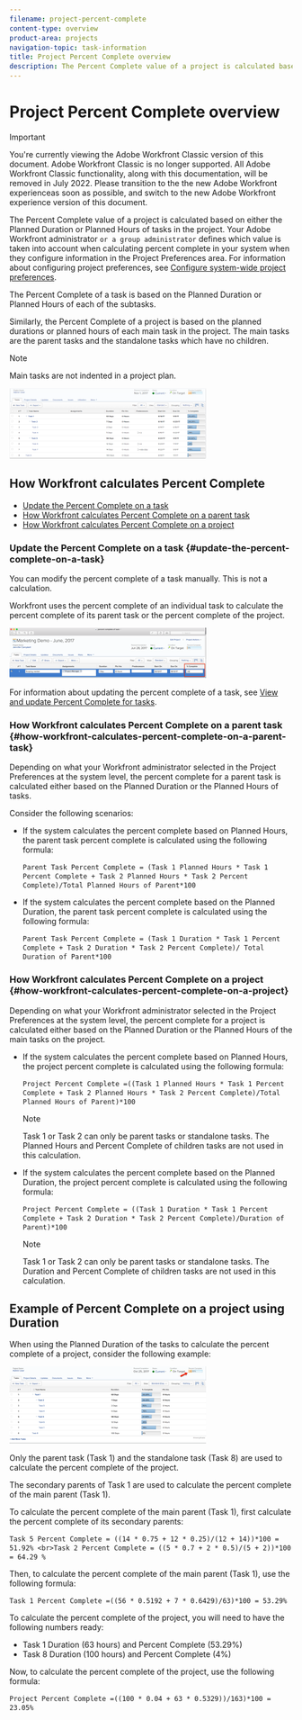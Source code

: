 ```yaml
---
filename: project-percent-complete
content-type: overview
product-area: projects
navigation-topic: task-information
title: Project Percent Complete overview
description: The Percent Complete value of a project is calculated based on either the Planned Duration or Planned Hours of tasks in the project. Your Adobe Workfront administrator or a group administrator defines which value is taken into account when calculating percent complete in your system when they configure information in the Project Preferences area. For information about configuring project preferences, see Configure system-wide project preferences.
---
```


# Project Percent Complete overview

>[!IMPORTANT]
>
>You're currently viewing the Adobe Workfront Classic version of this document. Adobe Workfront Classic is no longer supported. All Adobe Workfront Classic functionality, along with this documentation, will be removed in July 2022. Please transition to the the new Adobe Workfront experienceas soon as possible, and switch to the new Adobe Workfront experience version of this document.

The Percent Complete value of a project is calculated based on either the Planned Duration or Planned Hours of tasks in the project. Your Adobe Workfront administrator ```or a group administrator``` defines which value is taken into account when calculating percent complete in your system when they configure information in the Project Preferences area. For information about configuring project preferences, see [Configure system-wide project preferences](../../../administration-and-setup/set-up-workfront/configure-system-defaults/set-project-preferences.md).

The Percent Complete of a task is based on the Planned Duration or Planned Hours of each of the subtasks.

Similarly, the Percent Complete of a project is based on the planned durations or planned hours of each main task in the project. The main tasks are the parent tasks and the standalone tasks which have no children.

>[!NOTE]
>
>Main tasks are not indented in a project plan.

![](assets/mceclip0-350x125.png)

## How Workfront calculates Percent Complete

* [Update the Percent Complete on a task](#update-the-percent-complete-on-a-task) 
* [How Workfront calculates Percent Complete on a parent task](#how-workfront-calculates-percent-complete-on-a-parent-task) 
* [How Workfront calculates Percent Complete on a project](#how-workfront-calculates-percent-complete-on-a-project)

### Update the Percent Complete on a task {#update-the-percent-complete-on-a-task}

You can modify the percent complete of a task manually. This is not a calculation.

Workfront uses the percent complete of an individual task to calculate the percent complete of its parent task or the percent complete of the project.

![percent_complete_on_single_task.png](assets/percent-complete-on-single-task-350x89.png)

For information about updating the percent complete of a task, see [View and update Percent Complete for tasks](../../../manage-work/projects/updating-work-in-a-project/view-update-percent-complete-for-tasks.md).

### How Workfront calculates Percent Complete on a parent task {#how-workfront-calculates-percent-complete-on-a-parent-task}

Depending on what your Workfront administrator selected in the Project Preferences at the system level, the percent complete for a parent task is calculated either based on the Planned Duration or the Planned Hours of tasks.

Consider the following scenarios:

* If the system calculates the percent complete based on Planned Hours, the parent task percent complete is calculated using the following formula:

  ```
  Parent Task Percent Complete = (Task 1 Planned Hours * Task 1 Percent Complete + Task 2 Planned Hours * Task 2 Percent Complete)/Total Planned Hours of Parent*100
  ```

* If the system calculates the percent complete based on the Planned Duration, the parent task percent complete is calculated using the following formula:

  ```
  Parent Task Percent Complete = (Task 1 Duration * Task 1 Percent Complete + Task 2 Duration * Task 2 Percent Complete)/ Total Duration of Parent*100
  ```

### How Workfront calculates Percent Complete on a project {#how-workfront-calculates-percent-complete-on-a-project}

Depending on what your Workfront administrator selected in the Project Preferences at the system level, the percent complete for a project is calculated either based on the Planned Duration or the Planned Hours of the main tasks on the project.

* If the system calculates the percent complete based on Planned Hours, the project percent complete is calculated using the following formula:

  ```
  Project Percent Complete =((Task 1 Planned Hours * Task 1 Percent Complete + Task 2 Planned Hours * Task 2 Percent Complete)/Total Planned Hours of Parent)*100
  ```

  >[!NOTE]
  >
  >Task 1 or Task 2 can only be parent tasks or standalone tasks. The Planned Hours and Percent Complete of children tasks are not used in this calculation.

* If the system calculates the percent complete based on the Planned Duration, the project percent complete is calculated using the following formula:

  ```
  Project Percent Complete = ((Task 1 Duration * Task 1 Percent Complete + Task 2 Duration * Task 2 Percent Complete)/Duration of Parent)*100
  ```

  >[!NOTE]
  >
  >Task 1 or Task 2 can only be parent tasks or standalone tasks. The Duration and Percent Complete of children tasks are not used in this calculation.

## Example of Percent Complete on a project using Duration

When using the Planned Duration of the tasks to calculate the percent complete of a project, consider the following example:

![percent_complete_on_project_example.png](assets/percent-complete-on-project-example-350x137.png)

Only the parent task (Task 1) and the standalone task (Task 8) are used to calculate the percent complete of the project.

The secondary parents of Task 1 are used to calculate the percent complete of the main parent (Task 1).

To calculate the percent complete of the main parent (Task 1), first calculate the percent complete of its secondary parents:

```
Task 5 Percent Complete = ((14 * 0.75 + 12 * 0.25)/(12 + 14))*100 = 51.92% <br>Task 2 Percent Complete = ((5 * 0.7 + 2 * 0.5)/(5 + 2))*100 = 64.29 %
```

Then, to calculate the percent complete of the main parent (Task 1), use the following formula:

```
Task 1 Percent Complete =((56 * 0.5192 + 7 * 0.6429)/63)*100 = 53.29%
```

To calculate the percent complete of the project, you will need to have the following numbers ready:

* Task 1 Duration (63 hours) and Percent Complete (53.29%)
* Task 8 Duration (100 hours) and Percent Complete (4%)

Now, to calculate the percent complete of the project, use the following formula:

```
Project Percent Complete =((100 * 0.04 + 63 * 0.5329))/163)*100 = 23.05%
```

